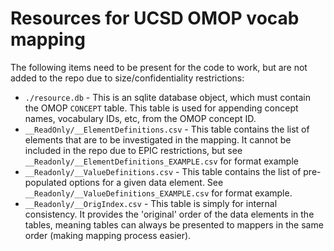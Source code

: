# Resources for UCSD OMOP vocab mapping

The following items need to be present for the code to work, but are not added to the repo due to size/confidentiality restrictions:

* `./resource.db` - This is an sqlite database object, which must contain the OMOP `CONCEPT` table. This table is used for appending concept names, vocabulary IDs, etc, from the OMOP concept ID.
* `__ReadOnly/__ElementDefinitions.csv` - This table contains the list of elements that are to be investigated in the mapping. It cannot be included in the repo due to EPIC restrictions, but see `__Readonly/__ElementDefinitions_EXAMPLE.csv` for format example
* `__Readonly/__ValueDefinitions.csv` - This table contains the list of pre-populated options for a given data element. See `__Readonly/__ValueDefinitions_EXAMPLE.csv` for format example.
* `__Readonly/__OrigIndex.csv` - This table is simply for internal consistency. It provides the 'original' order of the data elements in the tables, meaning tables can always be presented to mappers in the same order (making mapping process easier).
